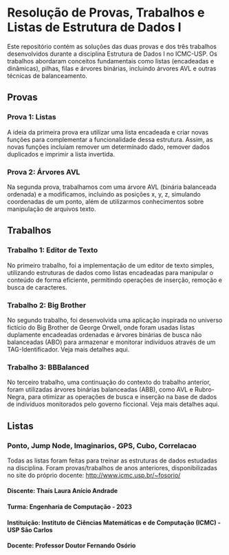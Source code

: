 # Resolução de Provas, Trabalhos e Listas de Estrutura de Dados I
Este repositório contém as soluções das duas provas e dos três trabalhos desenvolvidos durante a disciplina Estrutura de Dados I no ICMC-USP. Os trabalhos abordaram conceitos fundamentais como listas (encadeadas e dinâmicas), pilhas, filas e árvores binárias, incluindo árvores AVL e outras técnicas de balanceamento.

## Provas
### Prova 1: Listas
A ideia da primeira prova era utilizar uma lista encadeada e criar novas funções para complementar a funcionalidade dessa estrutura. Assim, as novas funções incluíam remover um determinado dado, remover dados duplicados e imprimir a lista invertida.

### Prova 2: Árvores AVL
Na segunda prova, trabalhamos com uma árvore AVL (binária balanceada ordenada) e a modificamos, incluindo as posições x, y, z, simulando coordenadas de um ponto, além de utilizarmos conhecimentos sobre manipulação de arquivos texto. 

## Trabalhos
### Trabalho 1: Editor de Texto
No primeiro trabalho, foi a implementação de um editor de texto simples, utilizando estruturas de dados como listas encadeadas para manipular o conteúdo de forma eficiente, permitindo operações de inserção, remoção e busca de caracteres.

### Trabalho 2: Big Brother
No segundo trabalho, foi desenvolvida uma aplicação inspirada no universo fictício do Big Brother de George Orwell, onde foram usadas listas duplamente encadeadas ordenadas e árvores binárias de busca não balanceadas (ABO) para armazenar e monitorar indivíduos através de um TAG-Identificador. Veja mais detalhes aqui.

### Trabalho 3: BBBalanced
No terceiro trabalho, uma continuação do contexto do trabalho anterior, foram utilizadas árvores binárias balanceadas (ABB), como AVL e Rubro-Negra, para otimizar as operações de busca e inserção na base de dados de indivíduos monitorados pelo governo ficcional. Veja mais detalhes aqui.

## Listas
### Ponto, Jump Node, Imaginarios, GPS, Cubo, Correlacao
Todas as listas foram feitas para treinar as estruturas de dados estudadas na disciplina. Foram provas/trabalhos de anos anteriores, disponibilizadas no site do próprio docente: http://www.icmc.usp.br/~fosorio/

#### Discente: Thaís Laura Anício Andrade
#### Turma: Engenharia de Computação - 2023
#### Instituição: Instituto de Ciências Matemáticas e de Computação (ICMC) - USP São Carlos
#### Docente: Professor Doutor Fernando Osório
